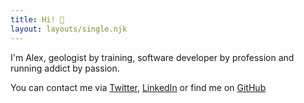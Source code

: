 ```yaml
---
title: Hi! 👋
layout: layouts/single.njk
---
```


I'm Alex, geologist by training, software developer by profession and running addict by passion.

You can contact me via [Twitter](https://twitter.com/geoschaaf), [LinkedIn](https://www.linkedin.com/in/alexander-schaaf-93731ab3) or find me on [GitHub](https://github.com/alex-schaaf)
